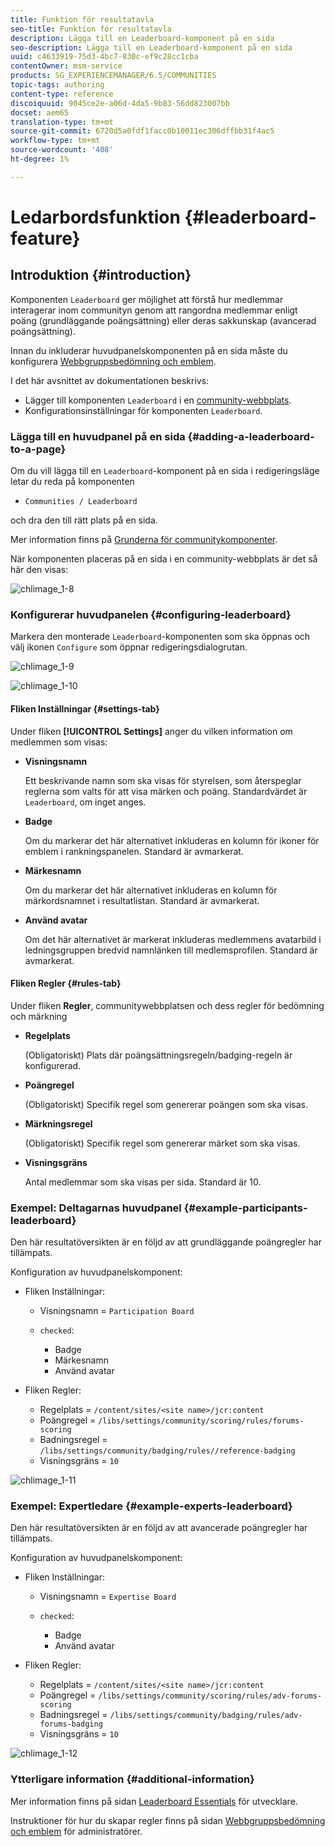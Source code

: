 ```yaml
---
title: Funktion för resultatavla
seo-title: Funktion för resultatavla
description: Lägga till en Leaderboard-komponent på en sida
seo-description: Lägga till en Leaderboard-komponent på en sida
uuid: c4633919-75d3-4bc7-830c-ef9c28cc1cba
contentOwner: msm-service
products: SG_EXPERIENCEMANAGER/6.5/COMMUNITIES
topic-tags: authoring
content-type: reference
discoiquuid: 9045ce2e-a06d-4da5-9b83-56dd823007bb
docset: aem65
translation-type: tm+mt
source-git-commit: 6720d5a0fdf1facc0b10011ec306dffbb31f4ac5
workflow-type: tm+mt
source-wordcount: '408'
ht-degree: 1%

---
```



# Ledarbordsfunktion {#leaderboard-feature}

## Introduktion {#introduction}

Komponenten `Leaderboard` ger möjlighet att förstå hur medlemmar interagerar inom communityn genom att rangordna medlemmar enligt poäng (grundläggande poängsättning) eller deras sakkunskap (avancerad poängsättning).

Innan du inkluderar huvudpanelskomponenten på en sida måste du konfigurera [Webbgruppsbedömning och emblem](/help/communities/implementing-scoring.md).

I det här avsnittet av dokumentationen beskrivs:

* Lägger till komponenten `Leaderboard` i en [community-webbplats](/help/communities/overview.md#community-sites).
* Konfigurationsinställningar för komponenten `Leaderboard`.

### Lägga till en huvudpanel på en sida {#adding-a-leaderboard-to-a-page}

Om du vill lägga till en `Leaderboard`-komponent på en sida i redigeringsläge letar du reda på komponenten

* `Communities / Leaderboard`

och dra den till rätt plats på en sida.

Mer information finns på [Grunderna för communitykomponenter](/help/communities/basics.md).

När komponenten placeras på en sida i en community-webbplats är det så här den visas:

![chlimage_1-8](assets/chlimage_1-8.png)

### Konfigurerar huvudpanelen {#configuring-leaderboard}

Markera den monterade `Leaderboard`-komponenten som ska öppnas och välj ikonen `Configure` som öppnar redigeringsdialogrutan.

![chlimage_1-9](assets/chlimage_1-9.png)

![chlimage_1-10](assets/chlimage_1-10.png)

#### Fliken Inställningar {#settings-tab}

Under fliken **[!UICONTROL Settings]** anger du vilken information om medlemmen som visas:

* **Visningsnamn**

   Ett beskrivande namn som ska visas för styrelsen, som återspeglar reglerna som valts för att visa märken och poäng.
Standardvärdet är `Leaderboard`, om inget anges.

* **Badge**

   Om du markerar det här alternativet inkluderas en kolumn för ikoner för emblem i rankningspanelen.
Standard är avmarkerat.

* **Märkesnamn**

   Om du markerar det här alternativet inkluderas en kolumn för märkordsnamnet i resultatlistan.
Standard är avmarkerat.

* **Använd avatar**

   Om det här alternativet är markerat inkluderas medlemmens avatarbild i ledningsgruppen bredvid namnlänken till medlemsprofilen.
Standard är avmarkerat.

#### Fliken Regler {#rules-tab}

Under fliken **Regler**, communitywebbplatsen och dess regler för bedömning och märkning

* **Regelplats**

   (Obligatoriskt) Plats där poängsättningsregeln/badging-regeln är konfigurerad.

* **Poängregel**

   (Obligatoriskt) Specifik regel som genererar poängen som ska visas.

* **Märkningsregel**

   (Obligatoriskt) Specifik regel som genererar märket som ska visas.

* **Visningsgräns**

   Antal medlemmar som ska visas per sida. Standard är 10.

### Exempel: Deltagarnas huvudpanel {#example-participants-leaderboard}

Den här resultatöversikten är en följd av att grundläggande poängregler har tillämpats.

Konfiguration av huvudpanelskomponent:

* Fliken Inställningar:

   * Visningsnamn = `Participation Board`
   * `checked`:

      * Badge
      * Märkesnamn
      * Använd avatar

* Fliken Regler:

   * Regelplats = `/content/sites/<site name>/jcr:content`
   * Poängregel = `/libs/settings/community/scoring/rules/forums-scoring`
   * Badningsregel = `/libs/settings/community/badging/rules//reference-badging`
   * Visningsgräns = `10`

![chlimage_1-11](assets/chlimage_1-11.png)

### Exempel: Expertledare {#example-experts-leaderboard}

Den här resultatöversikten är en följd av att avancerade poängregler har tillämpats.

Konfiguration av huvudpanelskomponent:

* Fliken Inställningar:

   * Visningsnamn = `Expertise Board`
   * `checked`:

      * Badge
      * Använd avatar

* Fliken Regler:

   * Regelplats = `/content/sites/<site name>/jcr:content`
   * Poängregel = `/libs/settings/community/scoring/rules/adv-forums-scoring`
   * Badningsregel = `/libs/settings/community/badging/rules/adv-forums-badging`
   * Visningsgräns = `10`

![chlimage_1-12](assets/chlimage_1-12.png)

### Ytterligare information {#additional-information}

Mer information finns på sidan [Leaderboard Essentials](/help/communities/leaderboard.md) för utvecklare.

Instruktioner för hur du skapar regler finns på sidan [Webbgruppsbedömning och emblem](/help/communities/implementing-scoring.md) för administratörer.
